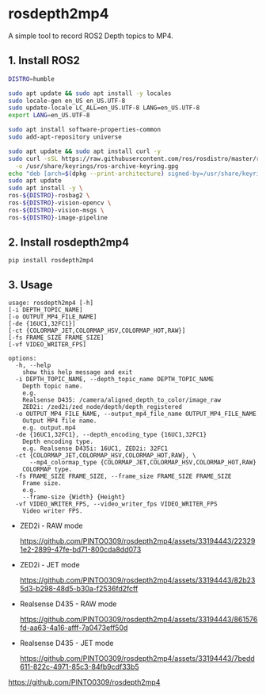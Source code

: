 # rosdepth2mp4
A simple tool to record ROS2 Depth topics to MP4.
## 1. Install ROS2
```bash
DISTRO=humble

sudo apt update && sudo apt install -y locales
sudo locale-gen en_US en_US.UTF-8
sudo update-locale LC_ALL=en_US.UTF-8 LANG=en_US.UTF-8
export LANG=en_US.UTF-8

sudo apt install software-properties-common
sudo add-apt-repository universe

sudo apt update && sudo apt install curl -y
sudo curl -sSL https://raw.githubusercontent.com/ros/rosdistro/master/ros.key \
  -o /usr/share/keyrings/ros-archive-keyring.gpg
echo "deb [arch=$(dpkg --print-architecture) signed-by=/usr/share/keyrings/ros-archive-keyring.gpg] http://packages.ros.org/ros2/ubuntu $(. /etc/os-release && echo $UBUNTU_CODENAME) main" | sudo tee /etc/apt/sources.list.d/ros2.list > /dev/null
sudo apt update
sudo apt install -y \
ros-${DISTRO}-rosbag2 \
ros-${DISTRO}-vision-opencv \
ros-${DISTRO}-vision-msgs \
ros-${DISTRO}-image-pipeline
```
## 2. Install rosdepth2mp4
```
pip install rosdepth2mp4
```
## 3. Usage
```
usage: rosdepth2mp4 [-h]
[-i DEPTH_TOPIC_NAME]
[-o OUTPUT_MP4_FILE_NAME]
[-de {16UC1,32FC1}]
[-ct {COLORMAP_JET,COLORMAP_HSV,COLORMAP_HOT,RAW}]
[-fs FRAME_SIZE FRAME_SIZE]
[-vf VIDEO_WRITER_FPS]

options:
  -h, --help
    show this help message and exit
  -i DEPTH_TOPIC_NAME, --depth_topic_name DEPTH_TOPIC_NAME
    Depth topic name.
    e.g.
    Realsense D435: /camera/aligned_depth_to_color/image_raw
    ZED2i: /zed2i/zed_node/depth/depth_registered
  -o OUTPUT_MP4_FILE_NAME, --output_mp4_file_name OUTPUT_MP4_FILE_NAME
    Output MP4 file name.
    e.g. output.mp4
  -de {16UC1,32FC1}, --depth_encoding_type {16UC1,32FC1}
    Depth encoding type.
    e.g. Realsense D435i: 16UC1, ZED2i: 32FC1
  -ct {COLORMAP_JET,COLORMAP_HSV,COLORMAP_HOT,RAW}, \
      --mp4_colormap_type {COLORMAP_JET,COLORMAP_HSV,COLORMAP_HOT,RAW}
    COLORMAP type.
  -fs FRAME_SIZE FRAME_SIZE, --frame_size FRAME_SIZE FRAME_SIZE
    Frame size.
    e.g.
    --frame-size {Width} {Height}
  -vf VIDEO_WRITER_FPS, --video_writer_fps VIDEO_WRITER_FPS
    Video writer FPS.
```

- ZED2i - RAW mode

  https://github.com/PINTO0309/rosdepth2mp4/assets/33194443/223291e2-2899-47fe-bd71-800cda8dd073

- ZED2i - JET mode

  https://github.com/PINTO0309/rosdepth2mp4/assets/33194443/82b235d3-b298-48d5-b30a-f2536fd2fcff

- Realsense D435 - RAW mode

  https://github.com/PINTO0309/rosdepth2mp4/assets/33194443/861576fd-aa63-4a16-afff-7a0473eff50d

- Realsense D435 - JET mode

  https://github.com/PINTO0309/rosdepth2mp4/assets/33194443/7bedd611-822c-4971-85c3-84fb9cdf33b5

https://github.com/PINTO0309/rosdepth2mp4
